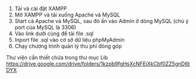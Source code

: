 
1. Tải và cài đặt XAMPP 
2. Mở XAMPP và tải xuống Apache và MySQL 
3. Start cả Apache và MySQL, sau đó ấn vào Admin ở dòng MySQL (chú ý port của MySQL là 3306) 
4. Vào link dưới cùng để tải file .sql
5. Inport file .sql vào cơ sở dữ liệu phpMyAdmin
6. Chạy chương trình quản lý thu phí đóng góp

Thư viện cần thiết chứa trong thư mục Lib
https://drive.google.com/drive/folders/1kzpb9fgHsXcNFEiXkCbf0ZZ5gnD6tDYX
